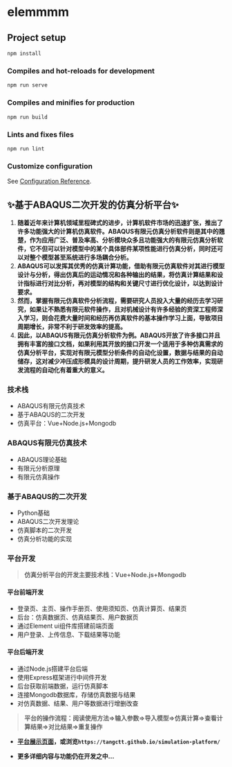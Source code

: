 # elemmmm

## Project setup
```
npm install
```

### Compiles and hot-reloads for development
```
npm run serve
```

### Compiles and minifies for production
```
npm run build
```

### Lints and fixes files
```
npm run lint
```

### Customize configuration
See [Configuration Reference](https://cli.vuejs.org/config/).

## ✨基于ABAQUS二次开发的仿真分析平台✨


1.  **随着近年来计算机领域里程碑式的进步，计算机软件市场的迅速扩张，推出了许多功能强大的计算机仿真软件。ABAQUS有限元仿真分析软件则是其中的翘楚，作为应用广泛、普及率高、分析模块众多且功能强大的有限元仿真分析软件，它不但可以针对模型中的某个具体部件某项性能进行仿真分析，同时还可以对整个模型甚至系统进行多场耦合分析。**
2.  **ABAQUS可以发挥其优秀的仿真计算功能，借助有限元仿真软件对其进行模型设计与分析，得出仿真后的运动情况和各种输出的结果，将仿真计算结果和设计指标进行对比分析，再对模型的结构和关键尺寸进行优化设计，以达到设计要求。**
3. **然而，掌握有限元仿真软件分析流程，需要研究人员投入大量的经历去学习研究，如果让不熟悉有限元软件操作，且对机械设计有许多经验的资深工程师深入学习，则会花费大量时间和经历再仿真软件的基本操作学习上面，导致项目周期增长，非常不利于研发效率的提高。**
4. **因此，以ABAQUS有限元仿真分析软件为例。ABAQUS开放了许多接口并且拥有丰富的接口文档，如果利用其开放的接口开发一个适用于多种仿真需求的仿真分析平台，实现对有限元模型分析条件的自动化设置，数据与结果的自动储存，这对减少冲压成形模具的设计周期，提升研发人员的工作效率，实现研发流程的自动化有着重大的意义。**

### 技术栈

- ABAQUS有限元仿真技术
- 基于ABAQUS的二次开发
- 仿真平台：Vue+Node.js+Mongodb

### ABAQUS有限元仿真技术
- ABAQUS理论基础
- 有限元分析原理
- 有限元仿真操作


### 基于ABAQUS的二次开发

- Python基础
- ABAQUS二次开发理论
- 仿真脚本的二次开发
- 仿真分析功能的实现

### 平台开发

> **仿真分析平台的开发主要技术栈：Vue+Node.js+Mongodb**

#### 平台前端开发

- 登录页、主页、操作手册页、使用须知页、仿真计算页、结果页
- 后台：仿真数据页、仿真结果页、用户数据页
- 通过Element ui组件库搭建前端页面
- 用户登录、上传信息、下载结果等功能

#### 平台后端开发

- 通过Node.js搭建平台后端
- 使用Express框架进行中间件开发
- 后台获取前端数据，运行仿真脚本
- 连接Mongodb数据库，存储仿真数据与结果
- 对仿真数据、结果、用户等数据进行增删改查

> **平台的操作流程：阅读使用方法=>输入参数=>导入模型=>仿真计算=>查看计算结果=>对比结果=>重复操作**

- **[平台展示页面](https://tangctt.github.io/simulation-platform/)，或浏览`https://tangctt.github.io/simulation-platform/`**

- **更多详细内容与功能仍在开发之中...**
